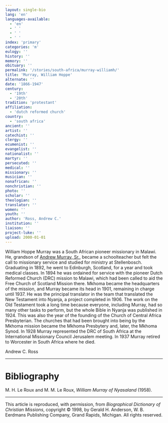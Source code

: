 ```yaml
---
layout: single-bio
lang: 'en'
languages-available:
  - 'en'
  - ' '
  - ' '
  - ' '
index: 'primary'
categories: 'm'
eulogy: ''
history: ''
memory: ''
obituary: ''
permalink: '/stories/south-africa/murray-williamh/'
title: 'Murray, William Hoppe'
alternate: ''
date: '1866-1947'
century:
  - '19th'
  - '20th'
tradition: 'protestant'
affiliation:
  - 'dutch reformed church'
country:
  - 'south africa'
ancient: ''
artist: ''
catechist: ''
clergy: ''
ecumenist: ''
evangelist: ''
nationalist: ''
martyr: ''
persecuted: ''
medical: ''
missionary: ''
musician: ''
nonafrican: ''
nonchristian: ''
photo: ''
scholar: ''
theologian: ''
translator: ''
women: ''
youth: ''
author: 'Ross, Andrew C.'
institution: ''
liaison: ''
project-luke: ''
upload: 2000-01-01
---
```



William Hoppe Murray was a South African pioneer missionary
in Malawi. He, grandson of [Andrew
Murray, Sr.](murray_andrew_sr.html), became a schoolteacher but felt the call
to missionary service and studied for ministry at Stellenbosch.
Graduating in 1892, he went to Edinburgh, Scotland, for a
year and took medical classes. In 1894 he was ordained for
service with the pioneer Dutch Reformed Church (DRC) mission
to Malawi, which had been called to aid the Free Church of
Scotland Mission there. Mkhoma became the headquarters of
the mission, and Murray became its head in 1901, remaining
in charge until 1937. He was the principal translator in the
team that translated the New Testament into Nyanja, a project
completed in 1906. The work on the Old Testament took a long
time because everyone, including Murray, had so many other
tasks to perform, but the whole Bible in Nyanja was published
in 1924. This was also the year of the founding of the Church
of Central Africa Presbyterian. The churches that had been
brought into being by the Mkhoma mission became the Mkhoma
Presbytery and, later, the Mkhoma Synod. In 1928 Murray represented
the DRC of South Africa at the International Missionary Council
Jerusalem meeting. In 1937 Murray retired to Worcester in
South Africa where he died.

Andrew C. Ross

---

# Bibliography

M. H. Le Roux and M. M. Le Roux, *William Murray of Nyasaland* (1958).

---

This article is reproduced, with permission, from *Biographical Dictionary of Christian Missions*, copyright © 1998, by Gerald H. Anderson, W. B. Eerdmans Publishing Company, Grand Rapids, Michigan. All rights reserved.